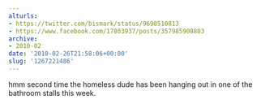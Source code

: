 ```yaml
---
alturls:
- https://twitter.com/bismark/status/9698510813
- https://www.facebook.com/17803937/posts/357985908803
archive:
- 2010-02
date: '2010-02-26T21:58:06+00:00'
slug: '1267221486'
---
```


hmm second time the homeless dude has been hanging out in one of the bathroom stalls this week.

